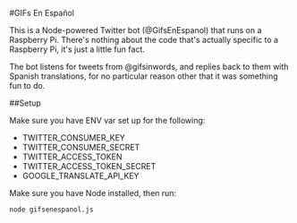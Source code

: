 #GIFs En Español

This is a Node-powered Twitter bot (@GifsEnEspanol) that
runs on a Raspberry Pi. There's nothing about the code
that's actually specific to a Raspberry Pi, it's just
a little fun fact.

The bot listens for tweets from @gifsinwords, and replies
back to them with Spanish translations, for no particular
reason other that it was something fun to do.

##Setup

Make sure you have ENV var set up for the following:

- TWITTER_CONSUMER_KEY
- TWITTER_CONSUMER_SECRET
- TWITTER_ACCESS_TOKEN
- TWITTER_ACCESS_TOKEN_SECRET
- GOOGLE_TRANSLATE_API_KEY

Make sure you have Node installed, then run:

    node gifsenespanol.js
